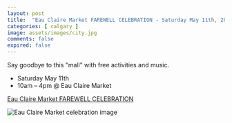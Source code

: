 ```yaml
---
layout: post
title:  "Eau Claire Market FAREWELL CELEBRATION - Saturday May 11th, 2024"
categories: [ calgary ]
image: assets/images/city.jpg
comments: false
expired: false
---
```


Say goodbye to this "mall" with free activities and music.

- Saturday May 11th
- 10am – 4pm @ Eau Claire Market

[Eau Claire Market FAREWELL CELEBRATION](https://eauclairemarket.com/eau-claire-market-farewell-festival/)

![Eau Claire Market celebration image](https://harvard-developments-eau-claire-market-v1712343925.websitepro-cdn.com/wp-content/uploads/2024/03/ECM-iconWEB2.png)
